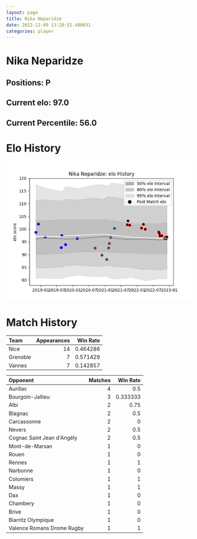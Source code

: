```yaml
---  
layout: page  
title: Nika Neparidze  
date: 2022-12-09 13:20:52.480031  
categories: player  
---
```

# Nika Neparidze

## Positions: P

## Current elo: 97.0

## Current Percentile: 56.0

# Elo History


![elo history](history_NikaNeparidze.png)
# Match History


| Team     |   Appearances |   Win Rate |
|:---------|--------------:|-----------:|
| Nice     |            14 |   0.464286 |
| Grenoble |             7 |   0.571429 |
| Vannes   |             7 |   0.142857 |

| Opponent                   |   Matches |   Win Rate |
|:---------------------------|----------:|-----------:|
| Aurillac                   |         4 |   0.5      |
| Bourgoin-Jallieu           |         3 |   0.333333 |
| Albi                       |         2 |   0.75     |
| Blagnac                    |         2 |   0.5      |
| Carcassonne                |         2 |   0        |
| Nevers                     |         2 |   0.5      |
| Cognac Saint Jean d'Angély |         2 |   0.5      |
| Mont-de-Marsan             |         1 |   0        |
| Rouen                      |         1 |   0        |
| Rennes                     |         1 |   1        |
| Narbonne                   |         1 |   0        |
| Colomiers                  |         1 |   1        |
| Massy                      |         1 |   1        |
| Dax                        |         1 |   0        |
| Chambery                   |         1 |   0        |
| Brive                      |         1 |   0        |
| Biarritz Olympique         |         1 |   0        |
| Valence Romans Drome Rugby |         1 |   1        |